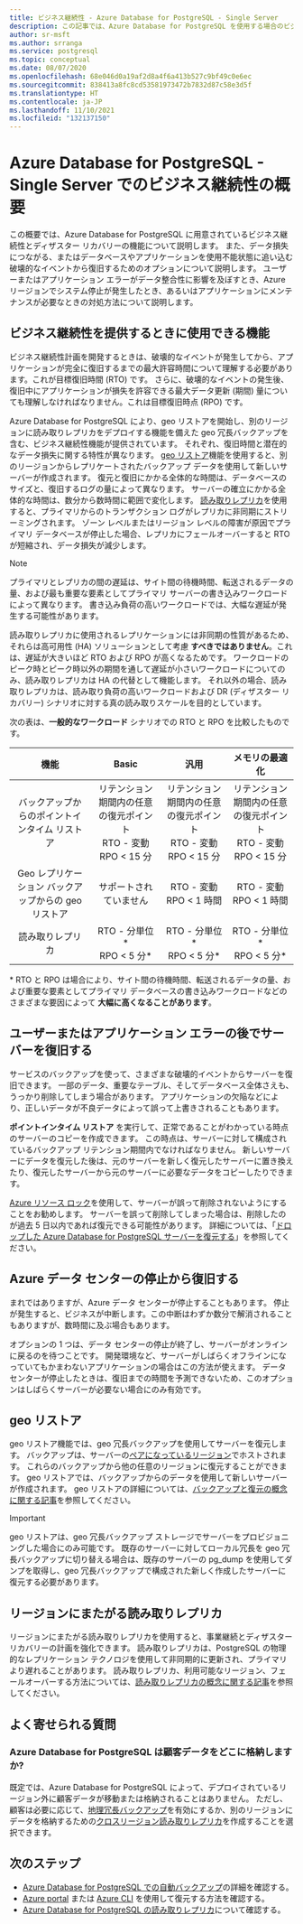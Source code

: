 ```yaml
---
title: ビジネス継続性 - Azure Database for PostgreSQL - Single Server
description: この記事では、Azure Database for PostgreSQL を使用する場合のビジネス継続性 (ポイント インタイム リストア、データ センターの停止、geo リストア、レプリカ) について説明します。
author: sr-msft
ms.author: srranga
ms.service: postgresql
ms.topic: conceptual
ms.date: 08/07/2020
ms.openlocfilehash: 68e046d0a19af2d8a4f6a413b527c9bf49c0e6ec
ms.sourcegitcommit: 838413a8fc8cd53581973472b7832d87c58e3d5f
ms.translationtype: HT
ms.contentlocale: ja-JP
ms.lasthandoff: 11/10/2021
ms.locfileid: "132137150"
---
```

# <a name="overview-of-business-continuity-with-azure-database-for-postgresql---single-server"></a>Azure Database for PostgreSQL - Single Server でのビジネス継続性の概要

この概要では、Azure Database for PostgreSQL に用意されているビジネス継続性とディザスター リカバリーの機能について説明します。 また、データ損失につながる、またはデータベースやアプリケーションを使用不能状態に追い込む破壊的なイベントから復旧するためのオプションについて説明します。 ユーザーまたはアプリケーション エラーがデータ整合性に影響を及ぼすとき、Azure リージョンでシステム停止が発生したとき、あるいはアプリケーションにメンテナンスが必要なときの対処方法について説明します。

## <a name="features-that-you-can-use-to-provide-business-continuity"></a>ビジネス継続性を提供するときに使用できる機能

ビジネス継続性計画を開発するときは、破壊的なイベントが発生してから、アプリケーションが完全に復旧するまでの最大許容時間について理解する必要があります。これが目標復旧時間 (RTO) です。 さらに、破壊的なイベントの発生後、復旧中にアプリケーションが損失を許容できる最大データ更新 (期間) 量についても理解しなければなりません。これは目標復旧時点 (RPO) です。

Azure Database for PostgreSQL により、geo リストアを開始し、別のリージョンに読み取りレプリカをデプロイする機能を備えた geo 冗長バックアップを含む、ビジネス継続性機能が提供されています。 それぞれ、復旧時間と潜在的なデータ損失に関する特性が異なります。 [geo リストア](concepts-backup.md)機能を使用すると、別のリージョンからレプリケートされたバックアップ データを使用して新しいサーバーが作成されます。 復元と復旧にかかる全体的な時間は、データベースのサイズと、復旧するログの量によって異なります。 サーバーの確立にかかる全体的な時間は、数分から数時間に範囲で変化します。 [読み取りレプリカ](concepts-read-replicas.md)を使用すると、プライマリからのトランザクション ログがレプリカに非同期にストリーミングされます。 ゾーン レベルまたはリージョン レベルの障害が原因でプライマリ データベースが停止した場合、レプリカにフェールオーバーすると RTO が短縮され、データ損失が減少します。

> [!NOTE]
> プライマリとレプリカの間の遅延は、サイト間の待機時間、転送されるデータの量、および最も重要な要素としてプライマリ サーバーの書き込みワークロードによって異なります。 書き込み負荷の高いワークロードでは、大幅な遅延が発生する可能性があります。 
>
> 読み取りレプリカに使用されるレプリケーションには非同期の性質があるため、それらは高可用性 (HA) ソリューションとして考慮 **すべきではありません**。これは、遅延が大きいほど RTO および RPO が高くなるためです。 ワークロードのピーク時とピーク時以外の期間を通して遅延が小さいワークロードについてのみ、読み取りレプリカは HA の代替として機能します。 それ以外の場合、読み取りレプリカは、読み取り負荷の高いワークロードおよび DR (ディザスター リカバリー) シナリオに対する真の読み取りスケールを目的としています。

次の表は、**一般的なワークロード** シナリオでの RTO と RPO を比較したものです。

| **機能** | **Basic** | **汎用** | **メモリの最適化** |
| :------------: | :-------: | :-----------------: | :------------------: |
| バックアップからのポイントインタイム リストア | リテンション期間内の任意の復元ポイント <br/> RTO - 変動 <br/>RPO < 15 分| リテンション期間内の任意の復元ポイント <br/> RTO - 変動 <br/>RPO < 15 分 | リテンション期間内の任意の復元ポイント <br/> RTO - 変動 <br/>RPO < 15 分 |
| Geo レプリケーション バックアップからの geo リストア | サポートされていません | RTO - 変動 <br/>RPO < 1 時間 | RTO - 変動 <br/>RPO < 1 時間 |
| 読み取りレプリカ | RTO - 分単位* <br/>RPO < 5 分* | RTO - 分単位* <br/>RPO < 5 分*| RTO - 分単位* <br/>RPO < 5 分*|

 \* RTO と RPO は場合により、サイト間の待機時間、転送されるデータの量、および重要な要素としてプライマリ データベースの書き込みワークロードなどのさまざまな要因によって **大幅に高くなることがあります**。 

## <a name="recover-a-server-after-a-user-or-application-error"></a>ユーザーまたはアプリケーション エラーの後でサーバーを復旧する

サービスのバックアップを使って、さまざまな破壊的イベントからサーバーを復旧できます。 一部のデータ、重要なテーブル、そしてデータベース全体さえも、うっかり削除してしまう場合があります。 アプリケーションの欠陥などにより、正しいデータが不良データによって誤って上書きされることもあります。

**ポイントインタイム リストア** を実行して、正常であることがわかっている時点のサーバーのコピーを作成できます。 この時点は、サーバーに対して構成されているバックアップ リテンション期間内でなければなりません。 新しいサーバーにデータを復元した後は、元のサーバーを新しく復元したサーバーに置き換えたり、復元したサーバーから元のサーバーに必要なデータをコピーしたりできます。

[Azure リソース ロック](../azure-resource-manager/management/lock-resources.md)を使用して、サーバーが誤って削除されないようにすることをお勧めします。 サーバーを誤って削除してしまった場合は、削除したのが過去 5 日以内であれば復元できる可能性があります。 詳細については、「[ドロップした Azure Database for PostgreSQL サーバーを復元する](howto-restore-dropped-server.md)」を参照してください。

## <a name="recover-from-an-azure-data-center-outage"></a>Azure データ センターの停止から復旧する

まれではありますが、Azure データ センターが停止することもあります。 停止が発生すると、ビジネスが中断します。この中断はわずか数分で解消されることもありますが、数時間に及ぶ場合もあります。

オプションの 1 つは、データ センターの停止が終了し、サーバーがオンラインに戻るのを待つことです。 開発環境など、サーバーがしばらくオフラインになっていてもかまわないアプリケーションの場合はこの方法が使えます。 データ センターが停止したときは、復旧までの時間を予測できないため、このオプションはしばらくサーバーが必要ない場合にのみ有効です。

## <a name="geo-restore"></a>geo リストア

geo リストア機能では、geo 冗長バックアップを使用してサーバーを復元します。 バックアップは、サーバーの[ペアになっているリージョン](../best-practices-availability-paired-regions.md)でホストされます。 これらのバックアップから他の任意のリージョンに復元することができます。 geo リストアでは、バックアップからのデータを使用して新しいサーバーが作成されます。 geo リストアの詳細については、[バックアップと復元の概念に関する記事](concepts-backup.md)を参照してください。

> [!IMPORTANT]
> geo リストアは、geo 冗長バックアップ ストレージでサーバーをプロビジョニングした場合にのみ可能です。 既存のサーバーに対してローカル冗長を geo 冗長バックアップに切り替える場合は、既存のサーバーの pg_dump を使用してダンプを取得し、geo 冗長バックアップで構成された新しく作成したサーバーに復元する必要があります。

## <a name="cross-region-read-replicas"></a>リージョンにまたがる読み取りレプリカ
リージョンにまたがる読み取りレプリカを使用すると、事業継続とディザスター リカバリーの計画を強化できます。 読み取りレプリカは、PostgreSQL の物理的なレプリケーション テクノロジを使用して非同期的に更新され、プライマリより遅れることがあります。 読み取りレプリカ、利用可能なリージョン、フェールオーバーする方法については、[読み取りレプリカの概念に関する記事](concepts-read-replicas.md)を参照してください。 

## <a name="faq"></a>よく寄せられる質問
### <a name="where-does-azure-database-for-postgresql-store-customer-data"></a>Azure Database for PostgreSQL は顧客データをどこに格納しますか?
既定では、Azure Database for PostgreSQL によって、デプロイされているリージョン外に顧客データが移動または格納されることはありません。 ただし、顧客は必要に応じて、[地理冗長バックアップ](concepts-backup.md#backup-redundancy-options)を有効にするか、別のリージョンにデータを格納するための[クロスリージョン読み取りレプリカ](concepts-read-replicas.md#cross-region-replication)を作成することを選択できます。


## <a name="next-steps"></a>次のステップ
- [Azure Database for PostgreSQL での自動バックアップ](concepts-backup.md)の詳細を確認する。 
- [Azure portal](howto-restore-server-portal.md) または [Azure CLI](howto-restore-server-cli.md) を使用して復元する方法を確認する。
- [Azure Database for PostgreSQL の読み取りレプリカ](concepts-read-replicas.md)について確認する。

